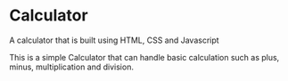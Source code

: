 # Calculator
A calculator that is built using HTML, CSS and Javascript

This is a simple Calculator that can handle basic calculation such as plus, minus, multiplication and division.
